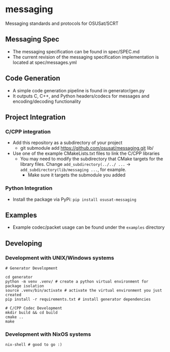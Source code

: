# messaging
Messaging standards and protocols for OSUSat/SCRT

## Messaging Spec

- The messaging specification can be found in spec/SPEC.md
- The current revision of the messaging specification implementation is located at spec/messages.yml

## Code Generation

- A simple code generation pipeline is found in generator/gen.py
- It outputs C, C++, and Python headers/codecs for messages and encoding/decoding functionality

## Project Integration

### C/CPP integration

- Add this repository as a subdirectory of your project
    - git submodule add https://github.com/osusat/messaging.git lib/
- Use one of the example CMakeLists.txt files to link the C/CPP libraries
    - You may need to modify the subdirectory that CMake targets for the library files. Change `add_subdirectory(../../ ...` -> `add_subdirectory(lib/messaging ...`, for example.
        - Make sure it targets the submodule you added

### Python Integration

- Install the package via PyPi: `pip install osusat-messaging`

## Examples

- Example codec/packet usage can be found under the `examples` directory

## Developing

### Development with UNIX/Windows systems

```
# Generator Development

cd generator
python -m venv .venv/ # create a python virtual environment for package isolation
source .venv/bin/activate # activate the virtual environment you just created
pip install -r requirements.txt # install generator dependencies

# C/CPP Codec Development
mkdir build && cd build
cmake ..
make
```

### Development with NixOS systems

```
nix-shell # good to go :)
```
